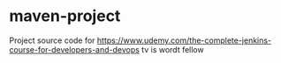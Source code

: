 # maven-project
Project source code for https://www.udemy.com/the-complete-jenkins-course-for-developers-and-devops
tv is wordt fellow
